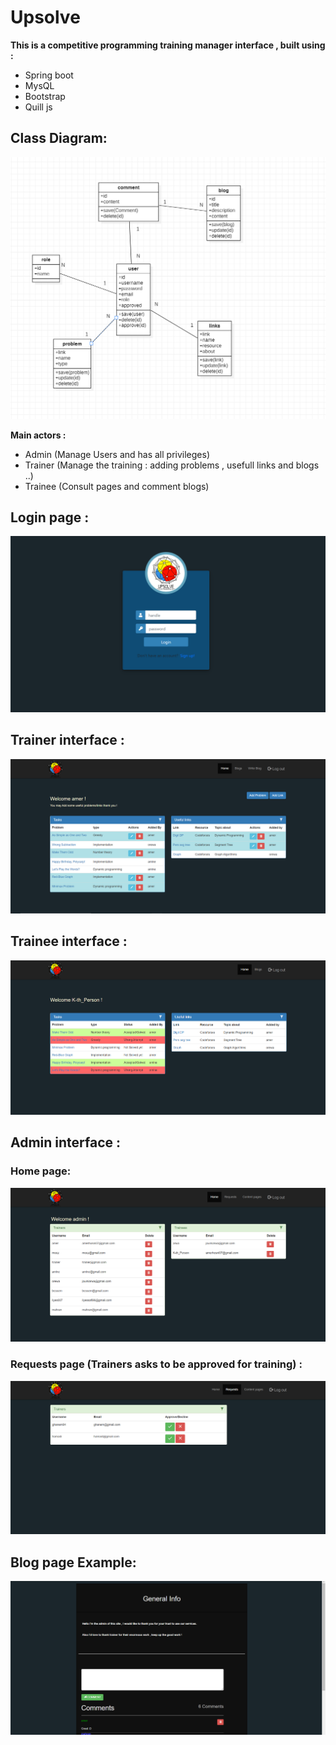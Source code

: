 # Upsolve

**This is a competitive programming training manager interface , built using :**
  - Spring boot
  - MysQL
  - Bootstrap
  - Quill js
  
 ## Class Diagram: 
 ![Main Screen](Screenshots/diag_class/Diag-class.PNG)
 
 **Main actors :**
  - Admin (Manage Users and has all privileges)
  - Trainer (Manage the training : adding problems , usefull links and blogs ..)
  - Trainee (Consult pages and comment blogs)

## Login page :
![Main Screen](Screenshots/login.PNG)

## Trainer interface :
![Main Screen](Screenshots/trainer.PNG)

## Trainee interface :
![Main Screen](Screenshots/trainee.PNG)

## Admin interface :

  ### Home page:
  ![Main Screen](Screenshots/admin.PNG)

  ### Requests page (Trainers asks to be approved for training) :
  ![Main Screen](Screenshots/requests.PNG)
  
## Blog page Example:
![Main Screen](Screenshots/blog.PNG)









